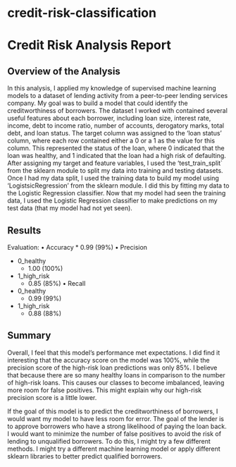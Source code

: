 # credit-risk-classification
# Credit Risk Analysis Report

## Overview of the Analysis
In this analysis, I applied my knowledge of supervised machine learning models to a dataset of lending activity from a peer-to-peer lending services company. My goal was to build a model that could identify the creditworthiness of borrowers. 
The dataset I worked with contained several useful features about each borrower, including loan size, interest rate, income, debt to income ratio, number of accounts, derogatory marks, total debt, and loan status. The target column was assigned to the ‘loan status’ column, where each row contained either a 0 or a 1 as the value for this column. This represented the status of the loan, where 0 indicated that the loan was healthy, and 1 indicated that the loan had a high risk of defaulting. 
After assigning my target and feature variables, I used the ‘test_train_split` from the sklearn module to split my data into training and testing datasets. 
Once I had my data split, I used the training data to build my model using ‘LogistsicRegression’ from the sklearn module. I did this by fitting my data to the Logistic Regression classifier. 
Now that my model had seen the training data, I used the Logistic Regression classifier to make predictions on my test data (that my model had not yet seen). 

## Results
Evaluation: 
  •	Accuracy
	  * 0.99 (99%)
•	Precision
  *	0_healthy 
	  * 1.00 (100%)
  *	1_high_risk
    *	0.85 (85%)
•	Recall
  *	0_healthy 
    *	0.99 (99%)
  *	1_high_risk
    *	0.88 (88%)

## Summary
Overall, I feel that this model’s performance met expectations. I did find it interesting that the accuracy score on the model was 100%, while the precision score of the high-risk loan predictions was only 85%. I believe that because there are so many healthy loans in comparison to the number of high-risk loans. This causes our classes to become imbalanced, leaving more room for false positives. This might explain why our high-risk precision score is a little lower. 

If the goal of this model is to predict the creditworthiness of borrowers, I would want my model to have less room for error. The goal of the lender is to approve borrowers who have a strong likelihood of paying the loan back. I would want to minimize the number of false positives to avoid the risk of lending to unqualified borrowers. 
To do this, I might try a few different methods. I might try a different machine learning model or apply different sklearn libraries to better predict qualified borrowers. 
